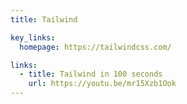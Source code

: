 ```yaml
---
title: Tailwind

key_links:
  homepage: https://tailwindcss.com/

links:
  - title: Tailwind in 100 seconds
    url: https://youtu.be/mr15Xzb1Ook
---
```

